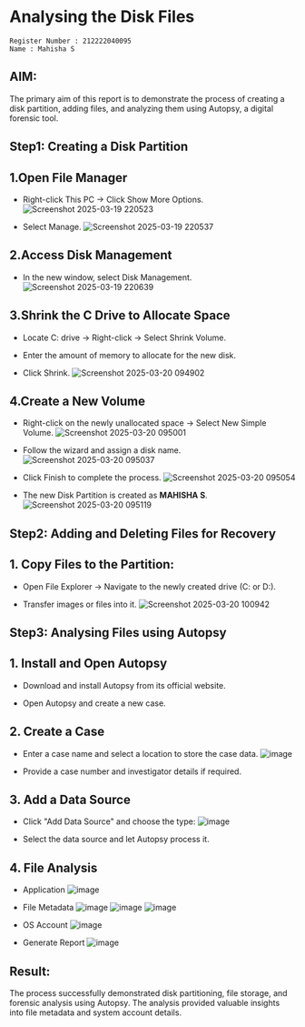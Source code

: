 # Analysing the Disk Files

```
Register Number : 212222040095
Name : Mahisha S
```
## AIM:

The primary aim of this report is to demonstrate the process of creating a disk partition, adding files, and analyzing them using Autopsy, a digital forensic tool.

## Step1: Creating a Disk Partition
## 1.Open File Manager

- Right-click This PC → Click Show More Options.
  ![Screenshot 2025-03-19 220523](https://github.com/user-attachments/assets/8a7b99d9-bd5d-4b41-ad35-6d1301b5ff82)

- Select Manage.
  ![Screenshot 2025-03-19 220537](https://github.com/user-attachments/assets/df827a18-3894-4dbd-bbd3-a1b6eb8ae0b8)


## 2.Access Disk Management

- In the new window, select Disk Management.
  ![Screenshot 2025-03-19 220639](https://github.com/user-attachments/assets/9652e198-abd8-4f45-a689-a20f248bac2d)


## 3.Shrink the C Drive to Allocate Space

- Locate C: drive → Right-click → Select Shrink Volume.

- Enter the amount of memory to allocate for the new disk.

- Click Shrink.
  ![Screenshot 2025-03-20 094902](https://github.com/user-attachments/assets/f9ea27b3-79e2-4531-bf34-3e680e869330)



## 4.Create a New Volume

- Right-click on the newly unallocated space → Select New Simple Volume.
  ![Screenshot 2025-03-20 095001](https://github.com/user-attachments/assets/27b2fd03-4ca4-41f7-be83-294f5b0222ca)



- Follow the wizard and assign a disk name.
  ![Screenshot 2025-03-20 095037](https://github.com/user-attachments/assets/40a27a4b-1abc-4fbc-b630-ca1c537757e1)



- Click Finish to complete the process.
  ![Screenshot 2025-03-20 095054](https://github.com/user-attachments/assets/bf8de9fb-713c-42b5-88fb-7c3f3282450e)

  
- The new Disk Partition is created as **MAHISHA S**.
  ![Screenshot 2025-03-20 095119](https://github.com/user-attachments/assets/fa6779d1-c6e5-4a7b-a8b5-a6dab3b6b290)


  
## Step2: Adding and Deleting Files for Recovery

## 1. Copy Files to the Partition:

- Open File Explorer → Navigate to the newly created drive (C: or D:).

- Transfer images or files into it.
![Screenshot 2025-03-20 100942](https://github.com/user-attachments/assets/1fde9b34-b001-4db1-8bb6-599498ec6791)


## Step3: Analysing Files using Autopsy
## 1. Install and Open Autopsy
- Download and install Autopsy from its official website.

- Open Autopsy and create a new case.

## 2. Create a Case
- Enter a case name and select a location to store the case data.
  ![image](https://github.com/user-attachments/assets/d6f37baf-7bce-4abd-9281-cdb8f265c476)

- Provide a case number and investigator details if required.

## 3. Add a Data Source
- Click "Add Data Source" and choose the type:
  ![image](https://github.com/user-attachments/assets/a7721ece-2aee-4046-926e-e7437804758e)

- Select the data source and let Autopsy process it.

## 4. File Analysis
- Application 
![image](https://github.com/user-attachments/assets/031432bf-1463-4a2a-a17a-b86ad5555fe6)

- File Metadata
![image](https://github.com/user-attachments/assets/4ebf6962-582b-4f42-b826-55b8a97aadfc)
![image](https://github.com/user-attachments/assets/e7851df5-4008-4054-aad1-990d8eb16b92)
![image](https://github.com/user-attachments/assets/467db963-048a-4ea0-aef5-cb9da966e8e0)

- OS Account
![image](https://github.com/user-attachments/assets/30ee87a7-6d71-424c-9f16-0b101c78ff15)

- Generate Report
![image](https://github.com/user-attachments/assets/5381eefd-7391-4e3f-b117-7d9f58fb5dec)


## Result:
The process successfully demonstrated disk partitioning, file storage, and forensic analysis using Autopsy. The analysis provided valuable insights into file metadata and system account details.
